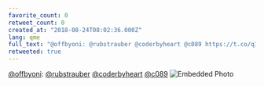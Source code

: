 ```yaml
---
favorite_count: 0
retweet_count: 0
created_at: "2018-08-24T08:02:36.000Z"
lang: qme
full_text: "@offbyoni: @rubstrauber @coderbyheart @c089 https://t.co/q1OJBuw4bL"
retweeted: true
---
```


[@offbyoni](https://twitter.com/offbyoni):
[@rubstrauber](https://twitter.com/rubstrauber)
[@coderbyheart](https://twitter.com/coderbyheart)
[@c089](https://twitter.com/c089)
![Embedded Photo](https://twitter-media-coderbyheart.s3.eu-north-1.amazonaws.com/1032900970177540096-DlWZtzMXoAA7peE.jpg)
